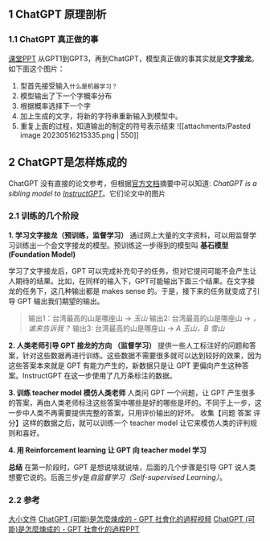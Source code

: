 
## 1 ChatGPT 原理剖析
### 1.1 ChatGPT 真正做的事
[课堂PPT](https://drive.google.com/file/d/1MPoOeCuO2sX1NVRdJYC79XXdK8un6h1H/view)
从GPT1到GPT3，再到ChatGPT，模型真正做的事其实就是**文字接龙**。如下面这个图片：
1. 型首先接受输入`什么是机器学习？`
2. 模型输出了下一个字概率分布
3. 根据概率选择下一个字
4. 加上生成的文字，将新的字符串重新输入到模型中。
5. 重复上面的过程，知道输出的制定的符号表示结束
![[attachments/Pasted image 20230516215335.png | 550]]

## 2 ChatGPT是怎样炼成的
ChatGPT 没有直接的论文参考，但根据[官方文档](https://openai.com/blog/chatgpt/)摘要中可以知道: *ChatGPT is a sibling model to [InstructGPT](https://openai.com/blog/instruction-following/)*。它们论文中的图片
### 2.1 训练的几个阶段
**1. 学习文字接龙（预训练，监督学习）**
通过网上大量的文字资料，可以用监督学习训练出一个会文字接龙的模型。预训练这一步得到的模型叫 **基石模型(Foundation Model)**

学习了文字接龙后，GPT 可以完成补充句子的任务，但对它提问可能不会产生让人期待的结果。比如，在同样的输入下，GPT可能输出下面三个结果。在文字接龙的任务下，这几种输出都是 makes sense 的。于是，接下来的任务就变成了引导 GPT 输出我们期望的输出。

> 输出1：台湾最高的山是哪座山  -> *玉山*
> 输出2:  台湾最高的山是哪座山  ->  *，谁来告诉我？*
> 输出3:  台湾最高的山是哪座山  ->  *A 玉山，B 雪山*


**2. 人类老师引导 GPT 接龙的方向 （监督学习）**
提供一些人工标注好的问题和答案，针对这些数据再进行训练。这些数据不需要很多就可以达到较好的效果，因为这些答案本来就是 GPT 有能力产生的，新数据只是让 GPT 更偏向产生这种答案。InstructGPT 在这一步使用了几万条标注的数据。

**3. 训练 teacher model 模仿人类老师**
人类问 GPT 一个问题，让 GPT 产生很多的答案，再由人类老师标注这些答案中哪些是好的哪些是坏的。不同于上一步，这一步中人类不再需要提供完整的答案，只用评价输出的好坏。
收集【问题 答案 评分】这样的数据之后，就可以训练一个 teacher model 让它来模仿人类的评判规则和喜好。

**4. 用 Reinforcement learning 让 GPT 向 teacher model 学习**

**总结**
在第一阶段时，GPT 是想说啥就说啥，后面的几个步骤是引导 GPT 说人类想要它说的。后面三步y是*自监督学习（Self-supervised Learning）*。

### 2.2 参考
[大小文件](https://drive.google.com/file/d/1Ue4J-Kk4ScFTq-UIs8hW9E2h5BAbu-oo/view)
[ChatGPT (可能)是怎麼煉成的 - GPT 社會化的過程视频](https://www.youtube.com/watch?v=e0aKI2GGZNg)
[ChatGPT (可能)是怎麼煉成的 - GPT 社會化的過程PPT](https://www.youtube.com/redirect?event=video_description&redir_token=QUFFLUhqbDJHYmFYX3JFUmx2aFl6THNKSUhaMjBZYzVEd3xBQ3Jtc0tsRHhfU0RhNnlNZGtGNk5BYko2SHBZOHRMa1Y3bTdRa3ZhTVVpNVZEVVgtSW0tTEJ0M3VMelhiVVZkTVV2azJUM1k2cXA4NTNnc2xJYm5rVmpTTFNEVWd6WERfOEJqb1lXNDBPTjNvSHNIMDNSZHlFVQ&q=https%3A%2F%2Fdocs.google.com%2Fpresentation%2Fd%2F1vDT11ec_nY6P0o--NHq9col5XEE4tHBw%2Fedit%3Fusp%3Dsharing%26ouid%3D115046073158939078465%26rtpof%3Dtrue%26sd%3Dtrue&v=e0aKI2GGZNg)
